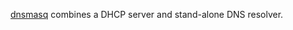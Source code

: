 [dnsmasq](https://en.wikipedia.org/wiki/Dnsmasq) combines a DHCP server and stand-alone DNS resolver.
